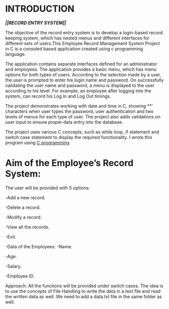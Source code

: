 # INTRODUCTION             

***||RECORD ENTRY SYSTEM||***

The objective of the record entry
system is to develop a login-based
record keeping system, which has nested
menus and different interfaces for 
different sets of users.This Employee 
Record Management System Project in C 
is a consoled based application created 
using c programming language. 

The application contains separate 
interfaces defined for an administrator 
and employees. The application provides a 
basic menu, which has menu options for 
both types of users. According to the 
selection made by a user, the user is 
prompted to enter his login name and 
password. On successfully validating 
the user name and password, a menu is 
displayed to the user according to his 
level. For example, an employee after 
logging into the system, can record his 
Log In and Log Out timings.

The project demonstrates working with date 
and time in C, showing **' characters 
when user types the password, user 
authentication and two levels of menus 
for each type of user. The project also 
adds validations on user input to ensure 
proper data entry into the database.

The project uses various C concepts, 
such as while loop, if statement and 
switch case statement to display the 
required functionality.
I wrote this program using [C programming](https://en.m.wikipedia.org/wiki/C_(programming_language)#:~:text=C%20is%20an%20imperative%20procedural,all%20with%20minimal%20runtime%20support).   

# Aim of the Employee’s Record System: 
The user will be provided with 5 options:

-Add a new record.

-Delete a record.

-Modify a record.

-View all the records.

-Exit.

-Data of the Employees:
-Name.

-Age.

-Salary.

-Employee ID.

Approach: All the functions will be 
provided under switch cases. 
The idea is to use the concepts of 
File Handling to write the data in a 
text file and read the written data as 
well. We need to add a data.txt file in 
the same folder as well.

